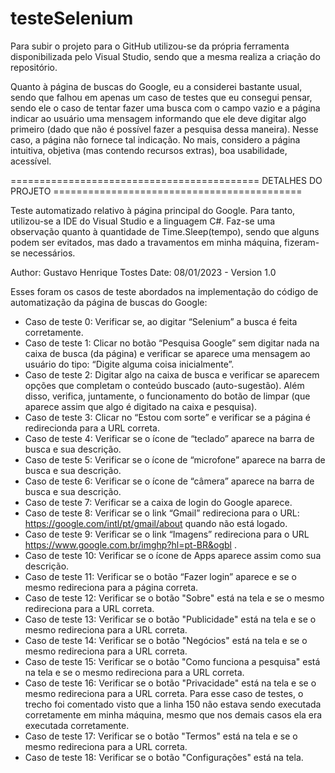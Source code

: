 # testeSelenium
Para subir o projeto para o GitHub utilizou-se da própria ferramenta disponibilizada pelo Visual Studio, sendo que a mesma realiza a criação do repositório.

Quanto à página de buscas do Google, eu a considerei bastante usual, sendo que falhou em apenas um caso de testes que eu consegui pensar, sendo ele o caso de tentar fazer uma busca com o campo vazio e a página indicar ao usuário uma mensagem informando que ele deve digitar algo primeiro (dado que não é possível fazer a pesquisa dessa maneira). Nesse caso, a página não fornece tal indicação. No mais, considero a página intuitiva, objetiva (mas contendo recursos extras), boa usabilidade, acessível.

=========================================== DETALHES DO PROJETO ===========================================

Teste automatizado relativo à página principal do Google. Para tanto, utilizou-se a IDE do Visual Studio e a linguagem C#. Faz-se uma observação quanto à quantidade de Time.Sleep(tempo), sendo que alguns podem ser evitados, mas dado a travamentos em minha máquina, fizeram-se necessários.

Author: Gustavo Henrique Tostes
Date: 08/01/2023 - Version 1.0

Esses foram os casos de teste abordados na implementação do código de automatização da página de buscas do Google:
 - Caso de teste 0: Verificar se, ao digitar “Selenium” a busca é feita corretamente.
 - Caso de teste 1: Clicar no botão “Pesquisa Google” sem digitar nada na caixa de busca (da página) e verificar se aparece uma mensagem ao usuário do tipo: “Digite alguma coisa inicialmente”.
 - Caso de teste 2: Digitar algo na caixa de busca e verificar se aparecem opções que completam o conteúdo buscado (auto-sugestão). Além disso, verifica, juntamente, o funcionamento do botão de limpar (que aparece assim que algo é digitado na caixa e pesquisa).
 - Caso de teste 3: Clicar no “Estou com sorte” e verificar se a página é redirecionda para a URL correta.
 - Caso de teste 4: Verificar se o ícone de “teclado” aparece na barra de busca e sua descrição.
 - Caso de teste 5: Verificar se o ícone de “microfone” aparece na barra de busca e sua descrição.
 - Caso de teste 6: Verificar se o ícone de “câmera” aparece na barra de busca e sua descrição.
 - Caso de teste 7: Verificar se a caixa de login do Google aparece.
 - Caso de teste 8: Verificar se o link “Gmail” redireciona para o URL: https://google.com/intl/pt/gmail/about quando não está logado.
 - Caso de teste 9: Verificar se o link “Imagens” redireciona para o URL https://www.google.com.br/imghp?hl=pt-BR&ogbl .
 - Caso de teste 10: Verificar se o ícone de Apps aparece assim como sua descrição.
 - Caso de teste 11: Verificar se o botão “Fazer login” aparece e se o mesmo redireciona para a página correta.
 - Caso de teste 12: Verificar se o botão "Sobre" está na tela e se o mesmo redireciona para a URL correta.
 - Caso de teste 13: Verificar se o botão "Publicidade" está na tela e se o mesmo redireciona para a URL correta.
 - Caso de teste 14: Verificar se o botão "Negócios" está na tela e se o mesmo redireciona para a URL correta.
 - Caso de teste 15: Verificar se o botão "Como funciona a pesquisa" está na tela e se o mesmo redireciona para a URL correta.
 - Caso de teste 16: Verificar se o botão "Privacidade" está na tela e se o mesmo redireciona para a URL correta. Para esse caso de testes, o trecho foi comentado visto que a linha 150 não estava sendo executada corretamente em minha máquina, mesmo que nos demais casos ela era executada corretamente.
 - Caso de teste 17: Verificar se o botão "Termos" está na tela e se o mesmo redireciona para a URL correta.
 - Caso de teste 18: Verificar se o botão "Configurações" está na tela.
